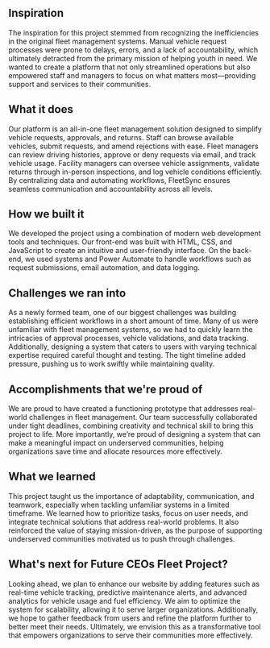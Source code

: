 ## Inspiration
The inspiration for this project stemmed from recognizing the inefficiencies in the original fleet management systems. Manual vehicle request processes were prone to delays, errors, and a lack of accountability, which ultimately detracted from the primary mission of helping youth in need. We wanted to create a platform that not only streamlined operations but also empowered staff and managers to focus on what matters most—providing support and services to their communities.

## What it does
Our platform is an all-in-one fleet management solution designed to simplify vehicle requests, approvals, and returns. Staff can browse available vehicles, submit requests, and amend rejections with ease. Fleet managers can review driving histories, approve or deny requests via email, and track vehicle usage. Facility managers can oversee vehicle assignments, validate returns through in-person inspections, and log vehicle conditions efficiently. By centralizing data and automating workflows, FleetSync ensures seamless communication and accountability across all levels.

## How we built it
We developed the project using a combination of modern web development tools and techniques. Our front-end was built with HTML, CSS, and JavaScript to create an intuitive and user-friendly interface. On the back-end, we used systems and Power Automate to handle workflows such as request submissions, email automation, and data logging.

## Challenges we ran into
As a newly formed team, one of our biggest challenges was building establishing efficient workflows in a short amount of time. Many of us were unfamiliar with fleet management systems, so we had to quickly learn the intricacies of approval processes, vehicle validations, and data tracking. Additionally, designing a system that caters to users with varying technical expertise required careful thought and testing. The tight timeline added pressure, pushing us to work swiftly while maintaining quality.

## Accomplishments that we're proud of
We are proud to have created a functioning prototype that addresses real-world challenges in fleet management. Our team successfully collaborated under tight deadlines, combining creativity and technical skill to bring this project to life. More importantly, we’re proud of designing a system that can make a meaningful impact on underserved communities, helping organizations save time and allocate resources more effectively.

## What we learned
This project taught us the importance of adaptability, communication, and teamwork, especially when tackling unfamiliar systems in a limited timeframe. We learned how to prioritize tasks, focus on user needs, and integrate technical solutions that address real-world problems. It also reinforced the value of staying mission-driven, as the purpose of supporting underserved communities motivated us to push through challenges.

## What's next for Future CEOs Fleet Project?
Looking ahead, we plan to enhance our website by adding features such as real-time vehicle tracking, predictive maintenance alerts, and advanced analytics for vehicle usage and fuel efficiency. We aim to optimize the system for scalability, allowing it to serve larger organizations. Additionally, we hope to gather feedback from users and refine the platform further to better meet their needs. Ultimately, we envision this as a transformative tool that empowers organizations to serve their communities more effectively.
